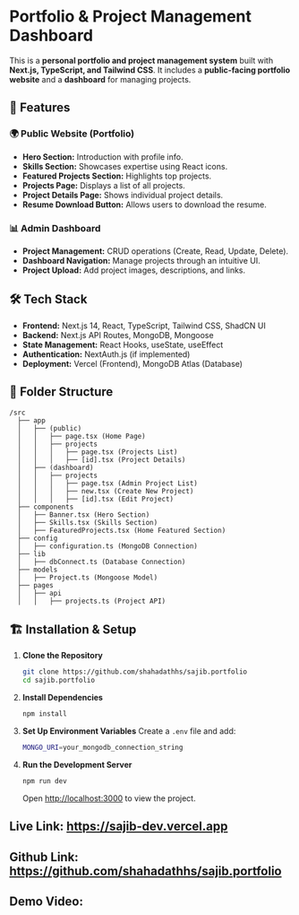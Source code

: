 # Portfolio & Project Management Dashboard

This is a **personal portfolio and project management system** built with **Next.js, TypeScript, and Tailwind CSS**. It includes a **public-facing portfolio website** and a **dashboard** for managing projects.

## 🚀 Features

### 🌍 Public Website (Portfolio)
- **Hero Section:** Introduction with profile info.
- **Skills Section:** Showcases expertise using React icons.
- **Featured Projects Section:** Highlights top projects.
- **Projects Page:** Displays a list of all projects.
- **Project Details Page:** Shows individual project details.
- **Resume Download Button:** Allows users to download the resume.

### 📊 Admin Dashboard
- **Project Management:** CRUD operations (Create, Read, Update, Delete).
- **Dashboard Navigation:** Manage projects through an intuitive UI.
- **Project Upload:** Add project images, descriptions, and links.

## 🛠️ Tech Stack

- **Frontend:** Next.js 14, React, TypeScript, Tailwind CSS, ShadCN UI
- **Backend:** Next.js API Routes, MongoDB, Mongoose
- **State Management:** React Hooks, useState, useEffect
- **Authentication:** NextAuth.js (if implemented)
- **Deployment:** Vercel (Frontend), MongoDB Atlas (Database)

## 📂 Folder Structure

```
/src
  ├── app
  │   ├── (public)
  │   │   ├── page.tsx (Home Page)
  │   │   ├── projects
  │   │   │   ├── page.tsx (Projects List)
  │   │   │   ├── [id].tsx (Project Details)
  │   ├── (dashboard)
  │   │   ├── projects
  │   │   │   ├── page.tsx (Admin Project List)
  │   │   │   ├── new.tsx (Create New Project)
  │   │   │   ├── [id].tsx (Edit Project)
  ├── components
  │   ├── Banner.tsx (Hero Section)
  │   ├── Skills.tsx (Skills Section)
  │   ├── FeaturedProjects.tsx (Home Featured Section)
  ├── config
  │   ├── configuration.ts (MongoDB Connection)
  ├── lib
  │   ├── dbConnect.ts (Database Connection)
  ├── models
  │   ├── Project.ts (Mongoose Model)
  ├── pages
  │   ├── api
  │   │   ├── projects.ts (Project API)
```

## 🏗️ Installation & Setup

1. **Clone the Repository**
   ```sh
   git clone https://github.com/shahadathhs/sajib.portfolio
   cd sajib.portfolio
   ```

2. **Install Dependencies**
   ```sh
   npm install
   ```

3. **Set Up Environment Variables**
   Create a `.env` file and add:

   ```sh
   MONGO_URI=your_mongodb_connection_string
   ```

4. **Run the Development Server**
   ```sh
   npm run dev
   ```

   Open [http://localhost:3000](http://localhost:3000) to view the project.


## Live Link: https://sajib-dev.vercel.app
## Github Link: https://github.com/shahadathhs/sajib.portfolio

## Demo Video: 
